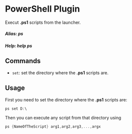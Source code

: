 # PowerShell Plugin
Execut **.ps1** scripts from the launcher.

##### Alias: ps
##### Help: help ps

## Commands
- ```set```: set the directory where the **.ps1** scripts are.

## Usage
First you need to set the directory where the **.ps1** scripts are:
```cs
ps set D:\
```
Then you can execute any script from that directory using
```cs
ps {NameOfTheScript} arg1,arg2,arg3,...,argx
```
